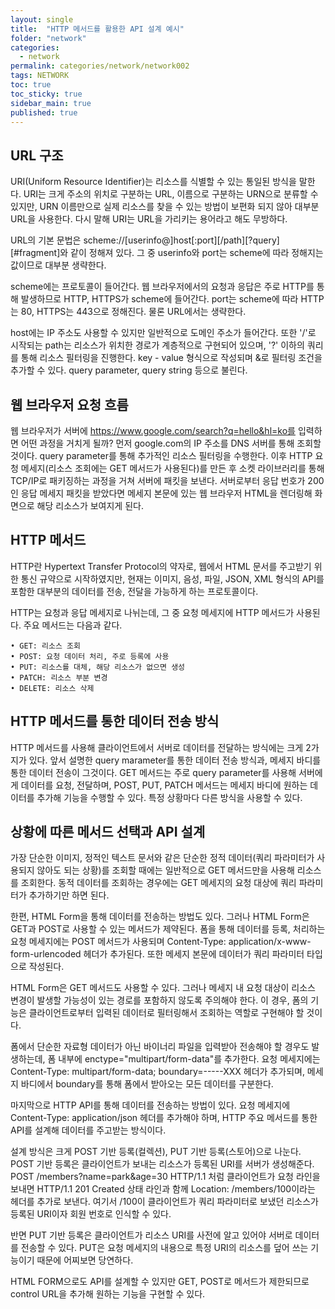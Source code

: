 ```yaml
---
layout: single
title:  "HTTP 메서드를 활용한 API 설계 예시"
folder: "network"
categories:
  - network
permalink: categories/network/network002
tags: NETWORK
toc: true
toc_sticky: true
sidebar_main: true
published: true
---
```


## URL 구조
URI(Uniform Resource Identifier)는 리소스를 식별할 수 있는 통일된 방식을 말한다. URI는 크게 주소의 위치로 구분하는 URL, 이름으로 구분하는 URN으로 분류할 수 있지만, URN 이름만으로 실제 리소스를 찾을 수 있는 방법이 보편화 되지 않아 대부분 URL을 사용한다. 다시 말해 URI는 URL을 가리키는 용어라고 해도 무방하다.

URL의 기본 문법은 scheme://[userinfo@]host[:port][/path][?query][#fragment]와 같이 정해져 있다. 그 중 userinfo와 port는 scheme에 따라 정해지는 값이므로 대부분 생략한다.

scheme에는 프로토콜이 들어간다. 웹 브라우저에서의 요청과 응답은 주로 HTTP를 통해 발생하므로 HTTP, HTTPS가 scheme에 들어간다. port는 scheme에 따라 HTTP는 80, HTTPS는 443으로 정해진다. 물론 URL에서는 생략한다.

host에는 IP 주소도 사용할 수 있지만 일반적으로 도메인 주소가 들어간다. 또한 \'/\'로 시작되는 path는 리소스가 위치한 경로가 계층적으로 구현되어 있으며, \'?\' 이하의 쿼리를 통해 리소스 필터링을 진행한다. key - value 형식으로 작성되며 &로 필터링 조건을 추가할 수 있다. query parameter, query string 등으로 불린다.

## 웹 브라우저 요청 흐름
웹 브라우저가 서버에 https://www.google.com/search?q=hello&hl=ko를 입력하면 어떤 과정을 거치게 될까? 먼저 google.com의 IP 주소를 DNS 서버를 통해 조회할 것이다. query parameter를 통해 추가적인 리소스 필터링을 수행한다. 이후 HTTP 요청 메세지(리소스 조회에는 GET 메서드가 사용된다)를 만든 후 소켓 라이브러리를 통해 TCP/IP로 패키징하는 과정을 거쳐 서버에 패킷을 보낸다. 서버로부터 응답 번호가 200인 응답 메세지 패킷을 받았다면 메세지 본문에 있는 웹 브라우저 HTML을 렌더링해 화면으로 해당 리소스가 보여지게 된다.

## HTTP 메서드
HTTP란 Hypertext Transfer Protocol의 약자로, 웹에서 HTML 문서를 주고받기 위한 통신 규약으로 시작하였지만, 현재는 이미지, 음성, 파일, JSON, XML 형식의 API를 포함한 대부분의 데이터를 전송, 전달을 가능하게 하는 프로토콜이다.

HTTP는 요청과 응답 메세지로 나뉘는데, 그 중 요청 메세지에 HTTP 메서드가 사용된다. 주요 메서드는 다음과 같다.

```
• GET: 리소스 조회
• POST: 요청 데이터 처리, 주로 등록에 사용
• PUT: 리소스를 대체, 해당 리소스가 없으면 생성
• PATCH: 리소스 부분 변경
• DELETE: 리소스 삭제
```

## HTTP 메서드를 통한 데이터 전송 방식
HTTP 메서드를 사용해 클라이언트에서 서버로 데이터를 전달하는 방식에는 크게 2가지가 있다. 앞서 설명한 query marameter를 통한 데이터 전송 방식과, 메세지 바디를 통한 데이터 전송이 그것이다. GET 메서드는 주로 query parameter를 사용해 서버에게 데이터를 요청, 전달하며, POST, PUT, PATCH 메서드는 메세지 바디에 원하는 데이터를 추가해 기능을 수행할 수 있다. 특정 상황마다 다른 방식을 사용할 수 있다.

## 상황에 따른 메서드 선택과 API 설계
가장 단순한 이미지, 정적인 텍스트 문서와 같은 단순한 정적 데이터(쿼리 파라미터가 사용되지 않아도 되는 상황)를 조회할 때에는 일반적으로 GET 메서드만을 사용해 리소스를 조회한다. 동적 데이터를 조회하는 경우에는 GET 메세지의 요청 대상에 쿼리 파라미터가 추가하기만 하면 된다.

한편, HTML Form을 통해 데이터를 전송하는 방법도 있다. 그러나 HTML Form은 GET과 POST로 사용할 수 있는 메서드가 제약된다. 폼을 통해 데이터를 등록, 처리하는 요청 메세지에는 POST 메서드가 사용되며 Content-Type: application/x-www-form-urlencoded 헤더가 추가된다. 또한 메세지 본문에 데이터가 쿼리 파라미터 타입으로 작성된다.

HTML Form은 GET 메서드도 사용할 수 있다. 그러나 메세지 내 요청 대상이 리소스 변경이 발생할 가능성이 있는 경로를 포함하지 않도록 주의해야 한다. 이 경우, 폼의 기능은 클라이언트로부터 입력된 데이터로 필터링해서 조회하는 역할로 구현해야 할 것이다.

폼에서 단순한 자료형 데이터가 아닌 바이너리 파일을 입력받아 전송해야 할 경우도 발생하는데, 폼 내부에 enctype="multipart/form-data"를 추가한다. 요청 메세지에는 Content-Type: multipart/form-data; boundary=-----XXX 헤더가 추가되며, 메세지 바디에서 boundary를 통해 폼에서 받아오는 모든 데이터를 구분한다.

마지막으로 HTTP API를 통해 데이터를 전송하는 방법이 있다. 요청 메세지에 Content-Type: application/json 헤더를 추가해야 하며, HTTP 주요 메서드를 통한 API를 설계해 데이터를 주고받는 방식이다.

설계 방식은 크게 POST 기반 등록(컬렉션), PUT 기반 등록(스토어)으로 나눈다. POST 기반 등록은 클라이언트가 보내는 리소스가 등록된 URI를 서버가 생성해준다. POST /members?name=park&age=30 HTTP/1.1 처럼 클라이언트가 요청 라인을 보내면 HTTP/1.1 201 Created 상태 라인과 함께 Location: /members/100이라는 헤더를 추가로 보낸다. 여기서 /100이 클라이언트가 쿼리 파라미터로 보냈던 리소스가 등록된 URI이자 회원 번호로 인식할 수 있다.

반면 PUT 기반 등록은 클라이언트가 리소스 URI를 사전에 알고 있어야 서버로 데이터를 전송할 수 있다. PUT은 요청 메세지의 내용으로 특정 URI의 리소스를 덮어 쓰는 기능이기 때문에 어찌보면 당연하다.

HTML FORM으로도 API를 설계할 수 있지만 GET, POST로 메서드가 제한되므로 control URL을 추가해 원하는 기능을 구현할 수 있다.